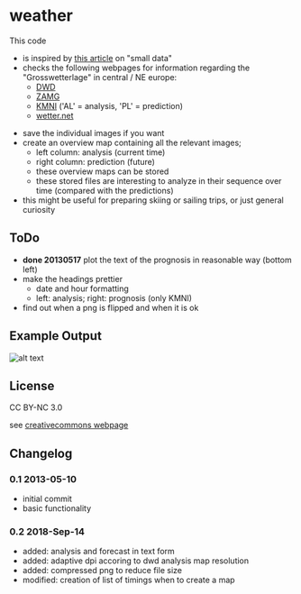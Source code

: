 weather
=======

This code

- is inspired by [this article][1] on "small data"
- checks the following webpages for information regarding the "Grosswetterlage" in central / NE europe:
    - [DWD][2]
    - [ZAMG][3]
    - [KMNI][4] ('AL' = analysis, 'PL' = prediction)
    - [wetter.net][5]
* save the individual images if you want
* create an overview map containing all the relevant images;
    * left column: analysis (current time)
    * right column: prediction (future)
    * these overview maps can be stored
    * these stored files are interesting to analyze in their sequence over time (compared with the predictions)
* this might be useful for preparing skiing or sailing trips, or just general curiosity


## ToDo

* **done 20130517** plot the text of the prognosis in reasonable way (bottom left)
* make the headings prettier 
    * date and hour formatting
    * left: analysis; right: prognosis (only KMNI)
* find out when a png is flipped and when it is ok


## Example Output
![alt text](_grosswetterlage_overview_2018_09_14_21_30_10_RGB_adaptive.png "Example of resulting image")

## License
CC BY-NC 3.0

see [creativecommons webpage][6]
## Changelog

### 0.1 2013-05-10

* initial commit
* basic functionality

### 0.2 2018-Sep-14

* added: analysis and forecast in text form
* added: adaptive dpi accoring to dwd analysis map resolution
* added: compressed png to reduce file size
* modified: creation of list of timings when to create a map

[1]: http://m.guardian.co.uk/news/datablog/2013/apr/25/forget-big-data-small-data-revolution
[2]: http://www.dwd.de/bvbw/appmanager/bvbw/dwdwwwDesktop?_nfpb=true&_pageLabel=_dwdwww_spezielle_nutzer_hobbymeteorologen_karten&T19603831211153462939953gsbDocumentPath=Navigation%2FOeffentlichkeit%2FSpezielle__Nutzer%2FHobbymet%2FWetterkarten%2FAnalysekarten%2FAnalysekarten__Boden__Luftdruck__Westeuropa__node.html%3F__nnn%3Dtrue
[3]: http://www.zamg.ac.at/cms/de/wetter/wetterkarte
[4]: http://www.knmi.nl/waarschuwingen_en_verwachtingen/weerkaarten.php
[5]: http://www.wetter.net/kontinent/europa-grosswetterlage.html
[6]: http://creativecommons.org/licenses/by-nc/3.0/